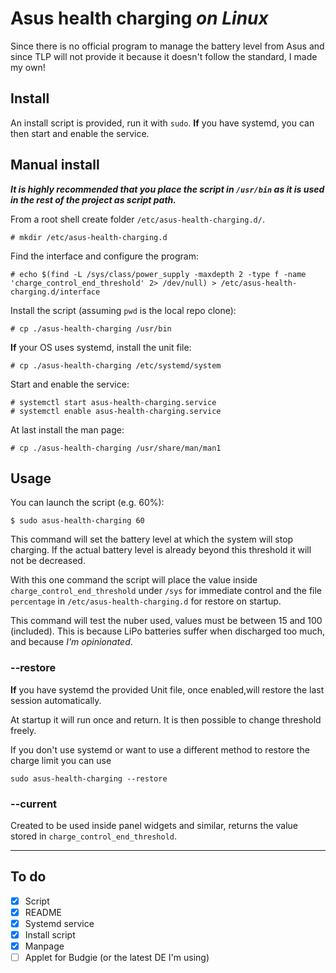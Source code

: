 # Asus health charging _on Linux_

Since there is no official program to manage the battery level from Asus
and since TLP will not provide it because it doesn't follow the standard,
I made my own!

## Install
An install script is provided, run it with `sudo`.
__If__ you have systemd, you can then start and enable the service.


## Manual install
___It is highly recommended that you place the script in `/usr/bin` as it is used
in the rest of the project as script path.___

From a root shell create folder `/etc/asus-health-charging.d/`.
```
# mkdir /etc/asus-health-charging.d
```

Find the interface and configure the program:
```
# echo $(find -L /sys/class/power_supply -maxdepth 2 -type f -name 'charge_control_end_threshold' 2> /dev/null) > /etc/asus-health-charging.d/interface
```

Install the script (assuming `pwd` is the local repo clone):
```
# cp ./asus-health-charging /usr/bin
```

__If__ your OS uses systemd, install the unit file:
```
# cp ./asus-health-charging /etc/systemd/system
```

Start and enable the service:
```
# systemctl start asus-health-charging.service
# systemctl enable asus-health-charging.service
```

At last install the man page:
```
# cp ./asus-health-charging /usr/share/man/man1
```


## Usage
You can launch the script (e.g. 60%):
```
$ sudo asus-health-charging 60
```

This command will set the battery level at which the system will stop charging.
If the actual battery level is already beyond this threshold it will not be decreased.

With this one command the script will place the value inside `charge_control_end_threshold`
under `/sys` for immediate control and the file `percentage` in `/etc/asus-health-charging.d`
for restore on startup.

This command will test the nuber used, values must be between 15 and 100 (included).
This is because LiPo batteries suffer when discharged too much, and because _I'm opinionated_.

### __--restore__
__If__ you have systemd the provided Unit file, once enabled,will restore the
last session automatically.

At startup it will run once and return. It is then possible to change threshold freely.

If you don't use systemd or want to use a different method to restore the charge limit
you can use
```
sudo asus-health-charging --restore
```

### __--current__
Created to be used inside panel widgets and similar,
returns the value stored in `charge_control_end_threshold`.

---
## To do
- [x] Script
- [x] README
- [x] Systemd service
- [x] Install script
- [x] Manpage
- [ ] Applet for Budgie (or the latest DE I'm using)
